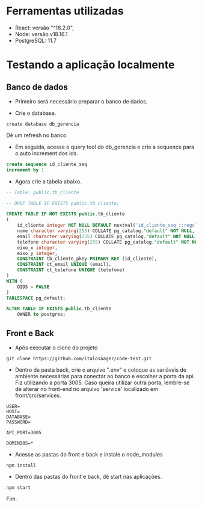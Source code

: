 # Ferramentas utilizadas

* React: versão "^18.2.0",
* Node: versão v18.16.1
* PostgreSQL: 11.7

# Testando a aplicação localmente

## Banco de dados
* Primeiro será necessário preparar o banco de dados.

* Crie o database.
```
create database db_gerencia
```

Dê um refresh no banco.

* Em seguida, acesse o query tool do db_gerencia e crie a sequence para o auto increment dos ids.
```SQL
create sequence id_cliente_seq 
increment by 1 
```

* Agora crie a tabela abaixo.

```SQL
-- Table: public.tb_cliente

-- DROP TABLE IF EXISTS public.tb_cliente;

CREATE TABLE IF NOT EXISTS public.tb_cliente
(
    id_cliente integer NOT NULL DEFAULT nextval('id_cliente_seq'::regclass),
    nome character varying(255) COLLATE pg_catalog."default" NOT NULL,
    email character varying(255) COLLATE pg_catalog."default" NOT NULL,
    telefone character varying(255) COLLATE pg_catalog."default" NOT NULL,
    eixo_x integer,
    eixo_y integer,
    CONSTRAINT tb_cliente_pkey PRIMARY KEY (id_cliente),
    CONSTRAINT ct_email UNIQUE (email),
    CONSTRAINT ct_telefone UNIQUE (telefone)
)
WITH (
    OIDS = FALSE
)
TABLESPACE pg_default;

ALTER TABLE IF EXISTS public.tb_cliente
    OWNER to postgres;

```

## Front e Back
* Após executar o clone do projeto
```SH
git clone https://github.com/italosaager/code-test.git
```

* Dentro da pasta back, crie o arquivo ".env" e coloque as variáveis de ambiente necessárias para conectar ao banco e escolher a porta da api. Fiz utilizando a porta 3005. Caso queira utilizar outra porta, lembre-se de alterar no front-end no arquivo 'service' localizado em front/src/services.

```SH
USER=
HOST=
DATABASE=
PASSWORD=

API_PORT=3005

DOMINIOS=*
```

* Acesse as pastas do front e back e instale o node_modules
```SH
npm install
```

* Dentro das pastas do front e back, dê start nas aplicações.
```SH
npm start
```

Fim.
